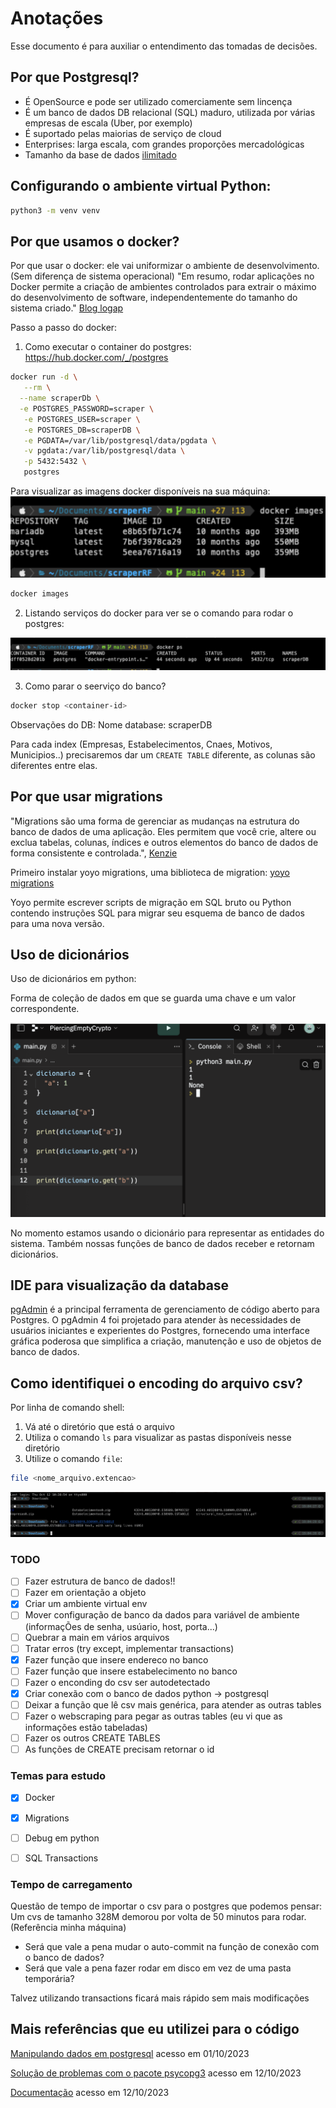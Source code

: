 # Anotações 

Esse documento é para auxiliar o entendimento das tomadas de decisões.

## Por que Postgresql? 

- É OpenSource e pode ser utilizado comerciamente sem lincença
- É um banco de dados DB relacional (SQL) maduro, utilizada por várias empresas de escala (Uber, por exemplo)
- É suportado pelas maiorias de serviço de cloud
- Enterprises: larga escala, com grandes proporções mercadológicas
- Tamanho da base de dados [ilimitado](https://www.postgresql.org/docs/current/limits.html)


## Configurando o ambiente virtual Python:

```sh
python3 -m venv venv
```

## Por que usamos o docker? 

Por que usar o docker: ele vai uniformizar o ambiente de desenvolvimento. (Sem diferença de sistema operacional)
"Em resumo, rodar aplicações no Docker permite a criação de ambientes controlados para extrair o máximo do 
desenvolvimento de software, independentemente do tamanho do sistema criado." [Blog logap](https://logap.com.br/blog/o-que-e-docker/#:~:text=A%20grande%20diferen%C3%A7a%20%E2%80%94%20e%20vantagem,bem%20popular%20nos%20dias%20atuais.)

Passo a passo do docker:

1) Como executar o container do postgres: https://hub.docker.com/_/postgres 

``` sh
docker run -d \
   --rm \
  --name scraperDb \
  -e POSTGRES_PASSWORD=scraper \
   -e POSTGRES_USER=scraper \
   -e POSTGRES_DB=scraperDB \
   -e PGDATA=/var/lib/postgresql/data/pgdata \
   -v pgdata:/var/lib/postgresql/data \
   -p 5432:5432 \
   postgres
```
Para visualizar as imagens docker disponíveis na sua máquina:
![docker-images](../docs/imagens/docker-images.png)

```sh
docker images
```
2) Listando serviços do docker para ver se o comando para rodar o postgres:

![docker-ps](../docs/imagens/docker-ps.png)

3) Como parar o seerviço do banco? 

```sh
docker stop <container-id>
```
Observações do DB: 
Nome database: scraperDB

Para cada index (Empresas, Estabelecimentos, Cnaes, Motivos, Municipios..) precisaremos dar um `CREATE TABLE` diferente,
as colunas são diferentes entre elas.


## Por que usar migrations
"Migrations são uma forma de gerenciar as mudanças na estrutura do banco de dados de uma aplicação. Eles permitem 
que você crie, altere ou exclua tabelas, colunas, índices e outros elementos do banco de dados de forma consistente e 
controlada.", [Kenzie](https://kenzie.com.br/blog/migrations/)

Primeiro instalar yoyo migrations, uma biblioteca de migration:
[yoyo migrations](https://ollycope.com/software/yoyo/latest/)

Yoyo permite escrever scripts de migração em SQL bruto ou Python contendo instruções SQL para migrar 
seu esquema de banco de dados para uma nova versão.

## Uso de dicionários

Uso de dicionários em python:

Forma de coleção de dados em que se guarda uma chave e um valor correspondente. 

![dicionario](../docs/imagens/dicionario.png)

No momento estamos usando o dicionário para representar as entidades do sistema.
Também nossas funções de banco de dados receber e retornam dicionários.

## IDE para visualização da database

[pgAdmin](https://www.pgadmin.org/download/) é a principal ferramenta de gerenciamento de código aberto para Postgres. 
O pgAdmin 4 foi projetado para atender às necessidades de usuários iniciantes e experientes do Postgres, 
fornecendo uma interface gráfica poderosa que simplifica a criação, manutenção e uso de objetos de banco de dados.

## Como identifiquei o encoding do arquivo csv? 

Por linha de comando shell:

1) Vá até o diretório que está o arquivo
2) Utiliza o comando `ls` para visualizar as pastas disponíveis nesse diretório
3) Utilize o comando `file`:
```sh
file <nome_arquivo.extencao>
```
![shell](../docs/imagens/shell.png)

### TODO
- [ ] Fazer estrutura de banco de dados!!
- [ ] Fazer em orientação a objeto
- [x] Criar um ambiente virtual env
- [ ] Mover configuração de banco da dados para variável de ambiente (informaçÕes de senha, usúario, host, porta...)
- [ ] Quebrar a main em vários arquivos 
- [ ] Tratar erros (try except, implementar transactions)
- [x] Fazer função que insere endereco no banco
- [ ] Fazer função que insere estabelecimento no banco
- [ ] Fazer o enconding do csv ser autodetectado
- [x] Criar conexão com o banco de dados python -> postgresql
- [ ] Deixar a função que lê csv mais genérica, para atender as outras tables 
- [ ] Fazer o webscraping para pegar as outras tables (eu vi que as informações estão tabeladas)
- [ ] Fazer os outros CREATE TABLES
- [ ] As funções de CREATE precisam retornar o id

### Temas para estudo
- [x] Docker
- [x] Migrations
- [ ] Debug em python
- [ ] SQL Transactions


### Tempo de carregamento
Questão de tempo de importar o csv para o postgres que podemos pensar:
Um cvs de tamanho 328M demorou por volta de 50 minutos para rodar. (Referência minha máquina)
- Será que vale a pena mudar o auto-commit na função de conexão com o banco de dados?
- Será que vale a pena fazer rodar em disco em vez de uma pasta temporária?

Talvez utilizando transactions ficará mais rápido sem mais modificações


## Mais referências que eu utilizei para o código

[Manipulando dados em postgresql](https://dadosaocubo.com/manipulando-dados-em-postgresql-com-python/) acesso em 01/10/2023

[Solução de problemas com o pacote psycopg3](https://stackoverflow.com/questions/75534231/how-can-i-connect-to-remote-database-using-psycopg3) acesso em 12/10/2023

[Documentação](https://www.psycopg.org/psycopg3/docs/basic/params.html) acesso em 12/10/2023


